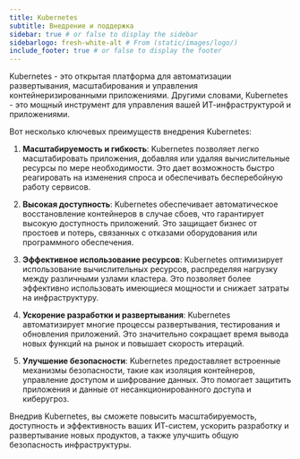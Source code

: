 ```yaml
---
title: Kubernetes
subtitle: Внедрение и поддержка
sidebar: true # or false to display the sidebar
sidebarlogo: fresh-white-alt # From (static/images/logo/)
include_footer: true # or false to display the footer
---
```


Kubernetes - это открытая платформа для автоматизации развертывания, масштабирования и управления контейнеризированными приложениями. Другими словами, Kubernetes - это мощный инструмент для управления вашей ИТ-инфраструктурой и приложениями.

Вот несколько ключевых преимуществ внедрения Kubernetes:

1. **Масштабируемость и гибкость**: Kubernetes позволяет легко масштабировать приложения, добавляя или удаляя вычислительные ресурсы по мере необходимости. Это дает возможность быстро реагировать на изменения спроса и обеспечивать бесперебойную работу сервисов.

2. **Высокая доступность**: Kubernetes обеспечивает автоматическое восстановление контейнеров в случае сбоев, что гарантирует высокую доступность приложений. Это защищает бизнес от простоев и потерь, связанных с отказами оборудования или программного обеспечения.

3. **Эффективное использование ресурсов**: Kubernetes оптимизирует использование вычислительных ресурсов, распределяя нагрузку между различными узлами кластера. Это позволяет более эффективно использовать имеющиеся мощности и снижает затраты на инфраструктуру.

4. **Ускорение разработки и развертывания**: Kubernetes автоматизирует многие процессы развертывания, тестирования и обновления приложений. Это значительно сокращает время вывода новых функций на рынок и повышает скорость итераций.

5. **Улучшение безопасности**: Kubernetes предоставляет встроенные механизмы безопасности, такие как изоляция контейнеров, управление доступом и шифрование данных. Это помогает защитить приложения и данные от несанкционированного доступа и киберугроз.

Внедрив Kubernetes, вы сможете повысить масштабируемость, доступность и эффективность ваших ИТ-систем, ускорить разработку и развертывание новых продуктов, а также улучшить общую безопасность инфраструктуры.
